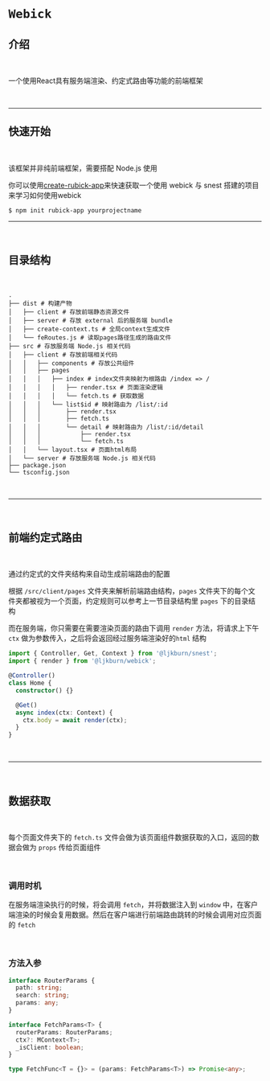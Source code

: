 # `Webick`

## 介绍
<br/>

一个使用React具有服务端渲染、约定式路由等功能的前端框架

<br/>

---

## 快速开始

<br/>

该框架并非纯前端框架，需要搭配 Node.js 使用

你可以使用[create-rubick-app](https://github.com/LjKBurN/rubick/tree/main/packages/create-app)来快速获取一个使用 webick 与 snest 搭建的项目来学习如何使用webick

```
$ npm init rubick-app yourprojectname
```

---

<br />

## 目录结构

<br />

```
.
├── dist # 构建产物
│   ├── client # 存放前端静态资源文件
│   ├── server # 存放 external 后的服务端 bundle
│   ├── create-context.ts # 全局context生成文件
│   └── feRoutes.js # 读取pages路径生成的路由文件
├── src # 存放服务端 Node.js 相关代码
│   ├── client # 存放前端相关代码
│   │   ├── components # 存放公共组件
│   │   ├── pages
│   │   │   ├── index # index文件夹映射为根路由 /index => /
│   │   │   │   ├── render.tsx # 页面渲染逻辑
│   │   │   │   └── fetch.ts # 获取数据
│   │   │   └── list$id # 映射路由为 /list/:id
│   │   │       ├── render.tsx
│   │   │       ├── fetch.ts
│   │   │       └── detail # 映射路由为 /list/:id/detail
│   │   │           ├── render.tsx
│   │   │           └── fetch.ts
│   │   └── layout.tsx # 页面html布局
│   └── server # 存放服务端 Node.js 相关代码
├── package.json
└── tsconfig.json
```

<br/>

---

<br/>

## 前端约定式路由

<br />

通过约定式的文件夹结构来自动生成前端路由的配置

根据 `/src/client/pages` 文件夹来解析前端路由结构，`pages` 文件夹下的每个文件夹都被视为一个页面，约定规则可以参考上一节目录结构里 `pages` 下的目录结构

而在服务端，你只需要在需要渲染页面的路由下调用 `render` 方法，将请求上下午 `ctx` 做为参数传入，之后将会返回经过服务端渲染好的`html` 结构

```ts
import { Controller, Get, Context } from '@ljkburn/snest';
import { render } from '@ljkburn/webick';

@Controller()
class Home {
  constructor() {}

  @Get()
  async index(ctx: Context) {
    ctx.body = await render(ctx);
  }
}
```

<br/>

---

<br/>

## 数据获取

<br/>

每个页面文件夹下的 `fetch.ts` 文件会做为该页面组件数据获取的入口，返回的数据会做为 `props` 传给页面组件

<br/>

### 调用时机

在服务端渲染执行的时候，将会调用 `fetch`，并将数据注入到 `window` 中，在客户端渲染的时候会复用数据。然后在客户端进行前端路由跳转的时候会调用对应页面的 `fetch`

<br/>

### 方法入参

```ts
interface RouterParams {
  path: string;
  search: string;
  params: any;
}

interface FetchParams<T> {
  routerParams: RouterParams;
  ctx?: MContext<T>;
  _isClient: boolean;
}

type FetchFunc<T = {}> = (params: FetchParams<T>) => Promise<any>;
```

<br/>



